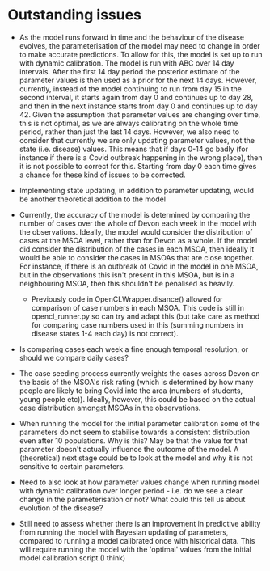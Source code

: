 # Outstanding issues

* As the model runs forward in time and the behaviour of the disease evolves, the parameterisation of the model may need to change in order to make accurate predictions. To allow for this, the model is set up to run with dynamic calibration. The model is run with ABC over 14 day intervals. After the first 14 day period the posterior estimate of the parameter values is then used as a prior for the next 14 days. However, currently, instead of the model continuing to run from day 15 in the second interval, it starts again from day 0 and continues up to day 28, and then in the next instance starts from day 0 and continues up to day 42. Given the assumption that parameter values are changing over time, this is not optimal, as we are always calibrating on the whole time period, rather than just the last 14 days. However, we also need to consider that currently we are only updating parameter values, not the state (i.e. disease) values. This means that if days 0-14 go badly (for instance if there is a Covid outbreak happening in the wrong place), then it is not possible to correct for this. Starting from day 0 each time gives a chance for these kind of issues to be corrected. 

* Implementing state updating, in addition to parameter updating, would be another theoretical addition to the model 

* Currently, the accuracy of the model is determined by comparing the number of cases over the whole of Devon each week in the model with the observations. Ideally, the model would consider the distribution of cases at the MSOA level, rather than for Devon as a whole. If the model did consider the distribution of the cases in each MSOA, then ideally it would be able to consider the cases in MSOAs that are close together. For instance, if there is an outbreak of Covid in the model in one MSOA, but in the observations this isn't present in this MSOA, but is in a neighbouring MSOA, then this shouldn't be penalised as heavily.  
  * Previously code in OpenCLWrapper.disance() allowed for comparison of case numbers in each MSOA. This code is still in opencl_runner.py so can try and adapt this (but take care as method for comparing case numbers used in this (summing numbers in disease states 1-4 each day) is not correct). 

* Is comparing cases each week a fine enough temporal resolution, or should we compare daily cases?

* The case seeding process currently weights the cases across Devon on the basis of the MSOA's risk rating (which is determined by how many people are likely to bring Covid into the area (numbers of students, young people etc)). Ideally, however, this could be based on the actual case distribution amongst MSOAs in the observations. 

* When running the model for the initial parameter calibration some of the parameters do not seem to stabilise towards a consistent distribution even after 10 populations. Why is this? May be that the value for that parameter doesn't actually influence the outcome of the model. A (theoretical) next stage could be to look at the model and why it is not sensitive to certain parameters.

* Need to also look at how parameter values change when running model with dynamic calibration over longer period - i.e. do we see a clear change in the parameterisation or not? What could this tell us about evolution of the disease?

* Still need to assess whether there is an improvement in predictive ability from running the model with Bayesian updating of parameters, compared to running a  model calibrated once with historical data. This will require running the model with the 'optimal' values from the initial model calibration script (I think)
